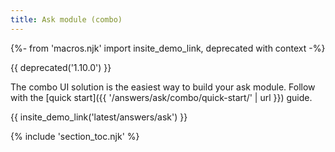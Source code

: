 ```yaml
---
title: Ask module (combo)
---
```


{%- from 'macros.njk' import insite_demo_link, deprecated with context -%}

{{ deprecated('1.10.0') }}

The combo UI solution is the easiest way to build your ask module. Follow with the [quick start]({{ '/answers/ask/combo/quick-start/' | url }}) guide.

{{ insite_demo_link('latest/answers/ask') }}

{% include 'section_toc.njk' %}
